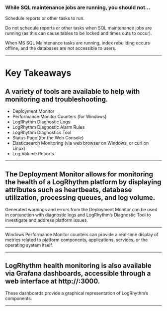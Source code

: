 
### While SQL maintenance jobs are running, you should **not**...

Schedule reports or other tasks to run.

Do not schedule reports or other tasks when SQL maintenance jobs are running (as this can cause tables to be locked and times outs to occur).

When MS SQL Maintenance tasks are running, index rebuilding occurs offline, and the databases are not accessible to users.


<hr>

# Key Takeaways

## A variety of tools are available to help with monitoring and troubleshooting.

- Deployment Monitor 
- Performance Monitor Counters (for Windows)
- LogRhythm Diagnostic Logs
- LogRhythm Diagnostic Alarm Rules 
- LogRhythm Diagnostics Tool 
- Status Page (for the Web Console)
- Elasticsearch Monitoring (via web browser on Windows, or curl on Linux)
- Log Volume Reports

<hr>

## The Deployment Monitor allows for monitoring the health of a LogRhythm platform by displaying attributes such as heartbeats, database utilization, processing queues, and log volume.

Generated warnings and errors from the Deployment Monitor can be used in conjunction with diagnostic logs and LogRhythm’s Diagnostic Tool to investigate and address platform issues.


<hr>

Windows Performance Monitor counters can provide a real-time display of metrics related to platform components, applications, services, or the operating system itself.

<hr>

## LogRhythm health monitoring is also available via Grafana dashboards, accessible through a web interface at http://:3000.

These dashboards provide a graphical representation of LogRhythm’s components.

<hr>



